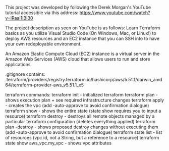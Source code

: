 This project was developed by following the Derek Morgan's YouTube tutorial 
accessible via this address: https://www.youtube.com/watch?v=iRaai1IBlB0

The project description as seen on YouTube is as follows: Learn Terraform basics 
as you utilize Visual Studio Code (On Windows, Mac, or Linux!) to deploy AWS resources 
and an EC2 instance that you can SSH into to have your own redeployable environment.

An Amazon Elastic Compute Cloud (EC2) instance is a virtual server in the Amazon Web Services (AWS) cloud that allows users to run and store applications.

.gitignore contains:
.terraform/providers/registry.terraform.io/hashicorp/aws/5.51.1/darwin_amd64/terraform-provider-aws_v5.51.1_x5

terraform commands:
    terraform init - initialized terraform
    terraform plan - shows execution plan + see required infrastructure changes
    terraform apply - creates the vpc 
        (add -auto-approve to avoid confirmation dialogue)
    terraform show - shows the entire state (state show requires you to input a resource)
    terraform destroy - destroys all remote objects managed by a particular terraform configuration 
        (deletes everything applied)
    terraform plan -destroy - shows proposed destroy changes without executing them 
        (add -auto-approve to avoid confirmation dialogue)
    terraform state list - list of resources
        (vpc id, not a String, but a reference to a resource)
    terraform state show aws_vpc.my_vpc - shows vpc attributes